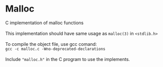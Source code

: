 # Malloc
C implementation of malloc functions
<br><br>
This implementation should have same usage as `malloc(3)` in `<stdlib.h>`
<br><br>
To compile the object file, use gcc comand:<br>
`gcc -c malloc.c -Wno-deprecated-declarations`
<br><br>
Include `"malloc.h"` in the C program to use the implements.
